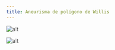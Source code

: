 ```yaml
---
title: Aneurisma de polígono de Willis
---
```


![alt](/img/subpages/Neuropatologia/Aneurisma%20de%20polígono%20de%20willis%2001.webp)

![alt](/img/subpages/Neuropatologia/Aneurisma%20de%20polígono%20de%20willis%2002.webp)